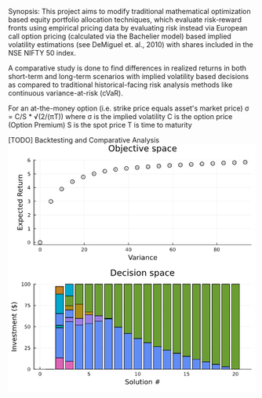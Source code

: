 Synopsis:
This project aims to modify traditional mathematical optimization based
equity portfolio allocation techniques, which evaluate risk-reward fronts
using empirical pricing data by evaluating risk instead via European call option pricing
(calculated via the Bachelier model)
based implied volatility estimations (see DeMiguel et. al., 2010) with
shares included in the NSE NIFTY 50 index.

A comparative study is done to find differences in realized returns in both
short-term and long-term scenarios with implied volatility based decisions
as compared to traditional historical-facing risk analysis methods like
continuous variance-at-risk (cVaR).

For an at-the-money option (i.e. strike price equals asset's market price)
σ = C/S * √(2/(πT))
where σ is the implied volatility
C is the option price (Option Premium)
S is the spot price
T is time to maturity

[TODO] Backtesting and Comparative Analysis
![Graphs](image.png)